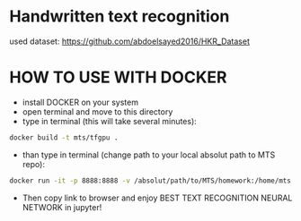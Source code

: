 # Handwritten text recognition

used dataset: https://github.com/abdoelsayed2016/HKR_Dataset

# HOW TO USE WITH DOCKER
- install DOCKER on your system
- open terminal and move to this directory
- type in terminal (this will take several minutes):
```bash
docker build -t mts/tfgpu .
```
- than type in terminal (change path to your local absolut path to MTS repo):
```bash
docker run -it -p 8888:8888 -v /absolut/path/to/MTS/homework:/home/mts mts/tfgpu
```
- Then copy link to browser and enjoy BEST TEXT RECOGNITION NEURAL NETWORK in jupyter!

